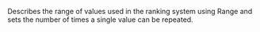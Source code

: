 Describes the range of values used in the ranking system using Range and sets the number of times a single value can be repeated.